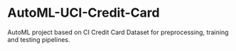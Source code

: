 # AutoML-UCI-Credit-Card
AutoML project based on CI Credit Card Dataset for preprocessing, training and testing pipelines.

